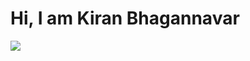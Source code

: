 <h1 align="left">Hi, I am Kiran Bhagannavar</h1>
<p align="left">
<a href="https://github.com/ryo-ma/github-profile-trophy">
<img src="https://github-profile-trophy.vercel.app/?username=ameerthehacker"></a>
</p>
